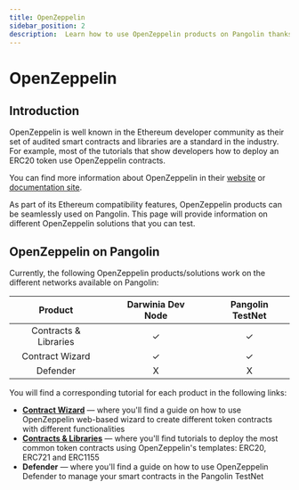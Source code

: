 ```yaml
---
title: OpenZeppelin
sidebar_position: 2
description:  Learn how to use OpenZeppelin products on Pangolin thanks to its Ethereum compatibility features
---
```


# OpenZeppelin

## Introduction

OpenZeppelin is well known in the Ethereum developer community as their set of audited smart contracts and libraries are a standard in the industry. For example, most of the tutorials that show developers how to deploy an ERC20 token use OpenZeppelin contracts.

You can find more information about OpenZeppelin in their [website](https://openzeppelin.com/) or [documentation site](https://docs.openzeppelin.com/openzeppelin/).

As part of its Ethereum compatibility features, OpenZeppelin products can be seamlessly used on Pangolin. This page will provide information on different OpenZeppelin solutions that you can test.

## OpenZeppelin on Pangolin

Currently, the following OpenZeppelin products/solutions work on the different networks available on Pangolin:

|      **Product**      |     |**Darwinia Dev Node**|     |**Pangolin TestNet**|
| :-------------------: | :-: | :-----------------: | :-: | :--------------: |
| Contracts & Libraries |     |          ✓          |     |         ✓       |
|    Contract Wizard    |     |          ✓          |     |         ✓       |
|       Defender        |     |          X          |     |         X       |

You will find a corresponding tutorial for each product in the following links:

 - [**Contract Wizard**](/builders/interact/oz-remix/#openzeppelin-contract-wizard) — where you'll find a guide on how to use OpenZeppelin web-based wizard to create different token contracts with different functionalities
 - [**Contracts & Libraries**](/builders/interact/oz-remix/#deploying-openzeppelin-contracts-on-pangolin) — where you'll find tutorials to deploy the most common token contracts using OpenZeppelin's templates: ERC20, ERC721 and ERC1155
 - **Defender** — where you'll find a guide on how to use OpenZeppelin Defender to manage your smart contracts in the Pangolin TestNet

